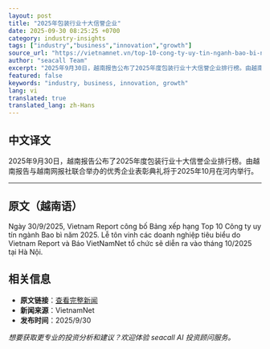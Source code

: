 ```yaml
---
layout: post
title: "2025年包装行业十大信誉企业"
date: 2025-09-30 08:25:25 +0700
category: industry-insights
tags: ["industry","business","innovation","growth"]
source_url: "https://vietnamnet.vn/top-10-cong-ty-uy-tin-nganh-bao-bi-nam-2025-2447647.html"
author: "seacall Team"
excerpt: "2025年9月30日，越南报告公布了2025年度包装行业十大信誉企业排行榜。由越南报告与越南网报社联合举办的优秀企业表彰典礼将于2025年10月在河内举行。..."
featured: false
keywords: "industry, business, innovation, growth"
lang: vi
translated: true
translated_lang: zh-Hans
---
```


## 中文译文

2025年9月30日，越南报告公布了2025年度包装行业十大信誉企业排行榜。由越南报告与越南网报社联合举办的优秀企业表彰典礼将于2025年10月在河内举行。

---

## 原文（越南语）

Ngày 30/9/2025, Vietnam Report công bố Bảng xếp hạng Top 10 Công ty uy tín ngành Bao bì năm 2025. Lễ tôn vinh các doanh nghiệp tiêu biểu do Vietnam Report và Báo VietNamNet tổ chức sẽ diễn ra vào tháng 10/2025 tại Hà Nội.

## 相关信息

- **原文链接**：[查看完整新闻](https://vietnamnet.vn/top-10-cong-ty-uy-tin-nganh-bao-bi-nam-2025-2447647.html)
- **新闻来源**：VietnamNet
- **发布时间**：2025/9/30

*想要获取更专业的投资分析和建议？欢迎体验 seacall AI 投资顾问服务。*